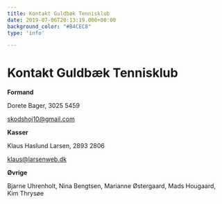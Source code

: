 ```yaml
---
title: Kontakt Guldbæk Tennisklub
date: 2019-07-06T20:13:19.000+00:00
background_color: "#B4CEC8"
type: 'info'

---
```

# Kontakt Guldbæk Tennisklub

**Formand**

Dorete Bager, 3025 5459

[skodshoj10@gmail.com](mailto:skodshoj10@gmail.com)

**Kasser**

Klaus Haslund Larsen, 2893 2806

[klaus@larsenweb.dk](mailto:klaus@larsenweb.dk)

**Øvrige**

Bjarne Uhrenholt, Nina Bengtsen, Marianne Østergaard, Mads Hougaard, Kim Thrysøe
